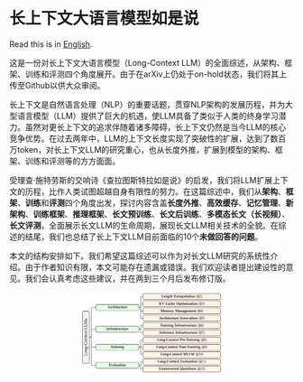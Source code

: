 # 长上下文大语言模型如是说

Read this is in [English](./README_en.md).

这是一份对长上下文大语言模型（Long-Context LLM）的全面综述，从架构、框架、训练和评测四个角度展开。由于在arXiv上仍处于on-hold状态，我们将其上传至Github以供大众审阅。

长上下文是自然语言处理（NLP）的重要话题，贯穿NLP架构的发展历程，并为大型语言模型（LLM）提供了巨大的机遇，使LLM具备了类似于人类的终身学习潜力。虽然对更长上下文的追求伴随着诸多障碍，长上下文仍然是当今LLM的核心竞争优势。在过去两年中，LLM的上下文长度实现了突破性的扩展，达到了数百万token，对长上下文LLM的研究重心，也从长度外推，扩展到模型的架构、框架、训练和评测等的方方面面。

受理查·施特劳斯的交响诗《查拉图斯特拉如是说》的启发，我们将LLM扩展上下文的历程，比作人类试图超越自身有限性的努力。在这篇综述中，我们从**架构**、**框架**、**训练**和**评测**四个角度出发，探讨内容含盖**长度外推**、**高效缓存**、**记忆管理**、**新架构**、**训练框架**、**推理框架**、**长文预训练**、**长文后训练**、**多模态长文（长视频）**、**长文评测**，全面展示长文LLM的生命周期，展现长文LLM相关技术的全貌。在综述的结尾，我们也总结了长上下文LLM目前面临的10个**未做回答的问题**。

本文的结构安排如下。我们希望这篇综述可以作为对长文LLM研究的系统性介绍。由于作者知识有限，本文可能存在遗漏或错误。我们欢迎读者提出建设性的意见。我们会认真考虑这些建议，并在两到三个月后发布修订版。

<p align="center">
    <img src="paper_structure.png" width="50%"> <br>
</p>
